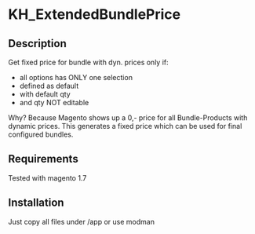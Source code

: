 KH_ExtendedBundlePrice
======================

Description
-----------

Get fixed price for bundle with dyn. prices only if:
* all options has ONLY one selection
* defined as default
* with default qty
* and qty NOT editable

Why? Because Magento shows up a 0,- price for all Bundle-Products with dynamic prices. This generates a fixed price which can be used for final configured bundles.

Requirements
------------

Tested with magento 1.7

Installation
------------

Just copy all files under /app or use modman
